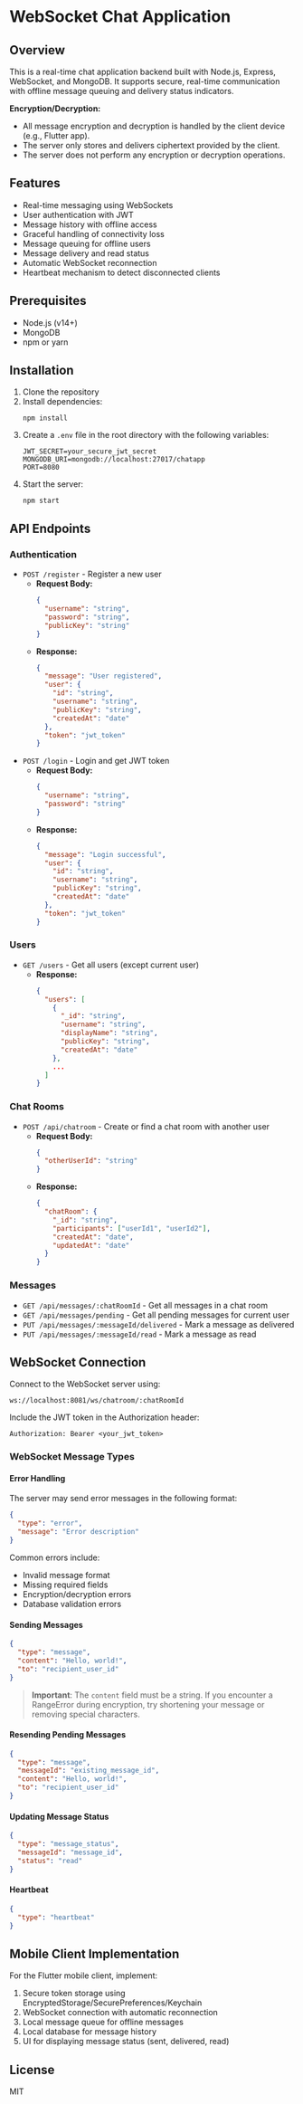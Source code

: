 # WebSocket Chat Application

## Overview
This is a real-time chat application backend built with Node.js, Express, WebSocket, and MongoDB. It supports secure, real-time communication with offline message queuing and delivery status indicators.

**Encryption/Decryption:**
- All message encryption and decryption is handled by the client device (e.g., Flutter app).
- The server only stores and delivers ciphertext provided by the client.
- The server does not perform any encryption or decryption operations.

## Features
- Real-time messaging using WebSockets
- User authentication with JWT
- Message history with offline access
- Graceful handling of connectivity loss
- Message queuing for offline users
- Message delivery and read status
- Automatic WebSocket reconnection
- Heartbeat mechanism to detect disconnected clients

## Prerequisites
- Node.js (v14+)
- MongoDB
- npm or yarn

## Installation

1. Clone the repository
2. Install dependencies:
   ```
   npm install
   ```
3. Create a `.env` file in the root directory with the following variables:
   ```
   JWT_SECRET=your_secure_jwt_secret
   MONGODB_URI=mongodb://localhost:27017/chatapp
   PORT=8080
   ```
4. Start the server:
   ```
   npm start
   ```

## API Endpoints

### Authentication
- `POST /register` - Register a new user
  - **Request Body:**
    ```json
    {
      "username": "string",
      "password": "string",
      "publicKey": "string"
    }
    ```
  - **Response:**
    ```json
    {
      "message": "User registered",
      "user": {
        "id": "string",
        "username": "string",
        "publicKey": "string",
        "createdAt": "date"
      },
      "token": "jwt_token"
    }
    ```
- `POST /login` - Login and get JWT token
  - **Request Body:**
    ```json
    {
      "username": "string",
      "password": "string"
    }
    ```
  - **Response:**
    ```json
    {
      "message": "Login successful",
      "user": {
        "id": "string",
        "username": "string",
        "publicKey": "string",
        "createdAt": "date"
      },
      "token": "jwt_token"
    }
    ```

### Users
- `GET /users` - Get all users (except current user)
  - **Response:**
    ```json
    {
      "users": [
        {
          "_id": "string",
          "username": "string",
          "displayName": "string",
          "publicKey": "string",
          "createdAt": "date"
        },
        ...
      ]
    }
    ```

### Chat Rooms
- `POST /api/chatroom` - Create or find a chat room with another user
  - **Request Body:**
    ```json
    {
      "otherUserId": "string"
    }
    ```
  - **Response:**
    ```json
    {
      "chatRoom": {
        "_id": "string",
        "participants": ["userId1", "userId2"],
        "createdAt": "date",
        "updatedAt": "date"
      }
    }
    ```

### Messages
- `GET /api/messages/:chatRoomId` - Get all messages in a chat room
- `GET /api/messages/pending` - Get all pending messages for current user
- `PUT /api/messages/:messageId/delivered` - Mark a message as delivered
- `PUT /api/messages/:messageId/read` - Mark a message as read

## WebSocket Connection

Connect to the WebSocket server using:
```
ws://localhost:8081/ws/chatroom/:chatRoomId
```

Include the JWT token in the Authorization header:
```
Authorization: Bearer <your_jwt_token>
```

### WebSocket Message Types

#### Error Handling
The server may send error messages in the following format:
```json
{
  "type": "error",
  "message": "Error description"
}
```

Common errors include:
- Invalid message format
- Missing required fields
- Encryption/decryption errors
- Database validation errors

#### Sending Messages
```json
{
  "type": "message",
  "content": "Hello, world!",
  "to": "recipient_user_id"
}
```

> **Important**: The `content` field must be a string. If you encounter a RangeError during encryption, try shortening your message or removing special characters.

#### Resending Pending Messages
```json
{
  "type": "message",
  "messageId": "existing_message_id",
  "content": "Hello, world!",
  "to": "recipient_user_id"
}
```

#### Updating Message Status
```json
{
  "type": "message_status",
  "messageId": "message_id",
  "status": "read"
}
```

#### Heartbeat
```json
{
  "type": "heartbeat"
}
```

## Mobile Client Implementation

For the Flutter mobile client, implement:
1. Secure token storage using EncryptedStorage/SecurePreferences/Keychain
2. WebSocket connection with automatic reconnection
3. Local message queue for offline messages
4. Local database for message history
5. UI for displaying message status (sent, delivered, read)

## License
MIT